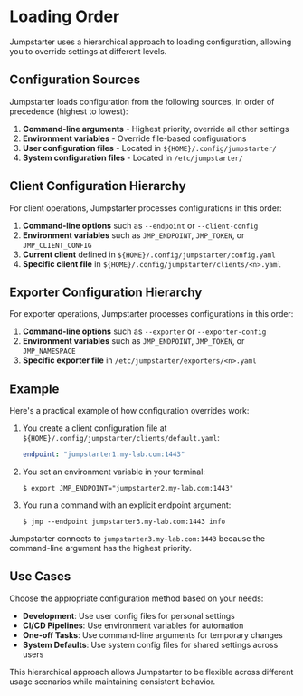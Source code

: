 # Loading Order

Jumpstarter uses a hierarchical approach to loading configuration, allowing you
to override settings at different levels.

## Configuration Sources

Jumpstarter loads configuration from the following sources, in order of
precedence (highest to lowest):

1. **Command-line arguments** - Highest priority, override all other settings
2. **Environment variables** - Override file-based configurations
3. **User configuration files** - Located in
   `${HOME}/.config/jumpstarter/`
4. **System configuration files** - Located in `/etc/jumpstarter/`

## Client Configuration Hierarchy

For client operations, Jumpstarter processes configurations in this order:

1. **Command-line options** such as `--endpoint` or `--client-config`
2. **Environment variables** such as `JMP_ENDPOINT`, `JMP_TOKEN`, or
   `JMP_CLIENT_CONFIG`
3. **Current client** defined in
   `${HOME}/.config/jumpstarter/config.yaml`
4. **Specific client file** in
   `${HOME}/.config/jumpstarter/clients/<n>.yaml`

## Exporter Configuration Hierarchy

For exporter operations, Jumpstarter processes configurations in this order:

1. **Command-line options** such as `--exporter` or `--exporter-config`
2. **Environment variables** such as `JMP_ENDPOINT`, `JMP_TOKEN`, or
   `JMP_NAMESPACE`
3. **Specific exporter file** in `/etc/jumpstarter/exporters/<n>.yaml`

## Example

Here's a practical example of how configuration overrides work:

1. You create a client configuration file at
   `${HOME}/.config/jumpstarter/clients/default.yaml`:

   ```yaml
   endpoint: "jumpstarter1.my-lab.com:1443"
   ```

2. You set an environment variable in your terminal:

   ```console
   $ export JMP_ENDPOINT="jumpstarter2.my-lab.com:1443"
   ```

3. You run a command with an explicit endpoint argument:

   ```console
   $ jmp --endpoint jumpstarter3.my-lab.com:1443 info
   ```

Jumpstarter connects to `jumpstarter3.my-lab.com:1443` because the command-line
argument has the highest priority.

## Use Cases

Choose the appropriate configuration method based on your needs:

- **Development**: Use user config files for personal settings
- **CI/CD Pipelines**: Use environment variables for automation
- **One-off Tasks**: Use command-line arguments for temporary changes
- **System Defaults**: Use system config files for shared settings across users

This hierarchical approach allows Jumpstarter to be flexible across different
usage scenarios while maintaining consistent behavior.
